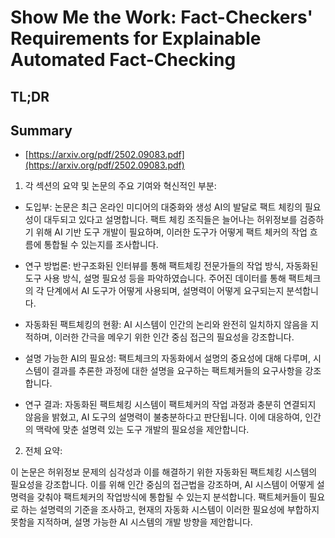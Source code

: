 # Show Me the Work: Fact-Checkers' Requirements for Explainable Automated Fact-Checking
## TL;DR
## Summary
- [https://arxiv.org/pdf/2502.09083.pdf](https://arxiv.org/pdf/2502.09083.pdf)

1. 각 섹션의 요약 및 논문의 주요 기여와 혁신적인 부분:

- 도입부: 논문은 최근 온라인 미디어의 대중화와 생성 AI의 발달로 팩트 체킹의 필요성이 대두되고 있다고 설명합니다. 팩트 체킹 조직들은 늘어나는 허위정보를 검증하기 위해 AI 기반 도구 개발이 필요하며, 이러한 도구가 어떻게 팩트 체커의 작업 흐름에 통합될 수 있는지를 조사합니다.

- 연구 방법론: 반구조화된 인터뷰를 통해 팩트체킹 전문가들의 작업 방식, 자동화된 도구 사용 방식, 설명 필요성 등을 파악하였습니다. 주어진 데이터를 통해 팩트체크의 각 단계에서 AI 도구가 어떻게 사용되며, 설명력이 어떻게 요구되는지 분석합니다.

- 자동화된 팩트체킹의 현황: AI 시스템이 인간의 논리와 완전히 일치하지 않음을 지적하며, 이러한 간극을 메우기 위한 인간 중심 접근의 필요성을 강조합니다.

- 설명 가능한 AI의 필요성: 팩트체크의 자동화에서 설명의 중요성에 대해 다루며, 시스템이 결과를 추론한 과정에 대한 설명을 요구하는 팩트체커들의 요구사항을 강조합니다.

- 연구 결과: 자동화된 팩트체킹 시스템이 팩트체커의 작업 과정과 충분히 연결되지 않음을 밝혔고, AI 도구의 설명력이 불충분하다고 판단됩니다. 이에 대응하여, 인간의 맥락에 맞춘 설명력 있는 도구 개발의 필요성을 제안합니다.

2. 전체 요약:

이 논문은 허위정보 문제의 심각성과 이를 해결하기 위한 자동화된 팩트체킹 시스템의 필요성을 강조합니다. 이를 위해 인간 중심의 접근법을 강조하며, AI 시스템이 어떻게 설명력을 갖춰야 팩트체커의 작업방식에 통합될 수 있는지 분석합니다. 팩트체커들이 필요로 하는 설명력의 기준을 조사하고, 현재의 자동화 시스템이 이러한 필요성에 부합하지 못함을 지적하며, 설명 가능한 AI 시스템의 개발 방향을 제안합니다.